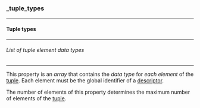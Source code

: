 ### _tuple_types



------
#### Tuple types



------
###### List of tuple element data types



------
This property is an *array* that contains the *data type* for *each element* of the [tuple](_tuple.md). Each element must be the global identifier of a [descriptor](_term_descriptor.md).

The number of elements of this property determines the maximum number of elements of the [tuple](_tuple.md).